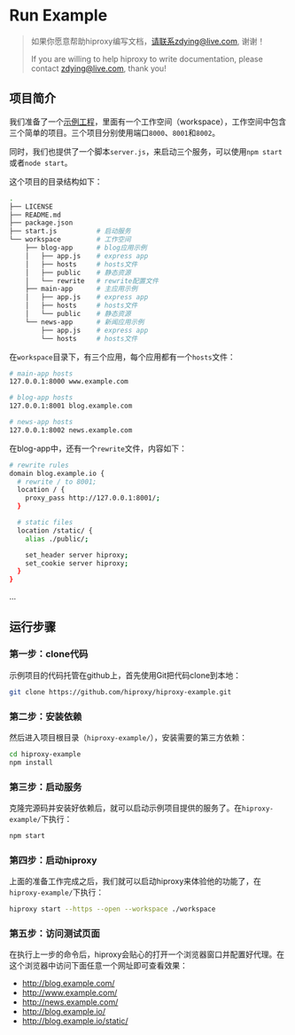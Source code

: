 # Run Example

> 如果你愿意帮助hiproxy编写文档，请联系zdying@live.com, 谢谢！
>
> If you are willing to help hiproxy to write documentation, please contact zdying@live.com, thank you!

## 项目简介

我们准备了一个[示例工程](https://github.com/hiproxy/hiproxy-example)，里面有一个工作空间（workspace），工作空间中包含三个简单的项目。三个项目分别使用端口`8000`、`8001`和`8002`。

同时，我们也提供了一个脚本`server.js`，来启动三个服务，可以使用`npm start`或者`node start`。

这个项目的目录结构如下：

```bash
.
├── LICENSE
├── README.md
├── package.json
├── start.js          # 启动服务
└── workspace         # 工作空间
    ├── blog-app      # blog应用示例
    │   ├── app.js    # express app
    │   ├── hosts     # hosts文件
    │   ├── public    # 静态资源
    │   └── rewrite   # rewrite配置文件
    ├── main-app      # 主应用示例
    │   ├── app.js    # express app
    │   ├── hosts     # hosts文件
    │   └── public    # 静态资源
    └── news-app      # 新闻应用示例
        ├── app.js    # express app
        └── hosts     # hosts文件
```

在`workspace`目录下，有三个应用，每个应用都有一个`hosts`文件：

```bash
# main-app hosts
127.0.0.1:8000 www.example.com
```

```bash
# blog-app hosts
127.0.0.1:8001 blog.example.com
```

```bash
# news-app hosts
127.0.0.1:8002 news.example.com
```

在blog-app中，还有一个`rewrite`文件，内容如下：

```bash
# rewrite rules
domain blog.example.io {
  # rewrite / to 8001;
  location / {
    proxy_pass http://127.0.0.1:8001/;
  }

  # static files
  location /static/ {
    alias ./public/;

    set_header server hiproxy;
    set_cookie server hiproxy;
  }
}
```

...

## 运行步骤

### 第一步：clone代码

示例项目的代码托管在github上，首先使用Git把代码clone到本地：

```bash
git clone https://github.com/hiproxy/hiproxy-example.git
```

### 第二步：安装依赖

然后进入项目根目录（`hiproxy-example/`），安装需要的第三方依赖：

```bash
cd hiproxy-example
npm install
```

### 第三步：启动服务

克隆完源码并安装好依赖后，就可以启动示例项目提供的服务了。在`hiproxy-example/`下执行：

```bash
npm start
```

### 第四步：启动hiproxy

上面的准备工作完成之后，我们就可以启动hiproxy来体验他的功能了，在`hiproxy-example/`下执行：

```bash
hiproxy start --https --open --workspace ./workspace
```

### 第五步：访问测试页面

在执行上一步的命令后，hiproxy会贴心的打开一个浏览器窗口并配置好代理。在这个浏览器中访问下面任意一个网址即可查看效果：

* <http://blog.example.com/>
* <http://www.example.com/>
* <http://news.example.com/>
* <http://blog.example.io/>
* <http://blog.example.io/static/>

